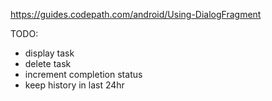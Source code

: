 https://guides.codepath.com/android/Using-DialogFragment

TODO:
- display task
- delete task
- increment completion status
- keep history in last 24hr